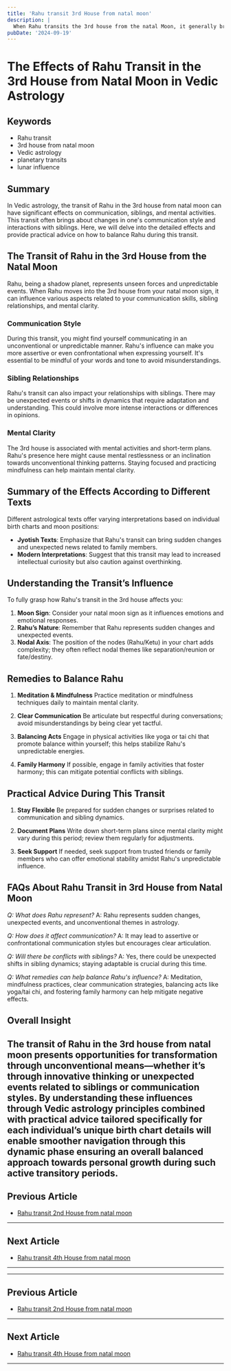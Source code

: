 ```yaml
---
title: 'Rahu transit 3rd House from natal moon'
description: |
  When Rahu transits the 3rd house from the natal Moon, it generally brings positive outcomes such as increased courage, financial gains, and good health. The individual may also experience improved relations with siblings and enjoy various luxuries.
pubDate: '2024-09-19'
---
```


# The Effects of Rahu Transit in the 3rd House from Natal Moon in Vedic Astrology

## Keywords
- Rahu transit
- 3rd house from natal moon
- Vedic astrology
- planetary transits
- lunar influence

## Summary
In Vedic astrology, the transit of Rahu in the 3rd house from natal moon can have significant effects on communication, siblings, and mental activities. This transit often brings about changes in one's communication style and interactions with siblings. Here, we will delve into the detailed effects and provide practical advice on how to balance Rahu during this transit.

## The Transit of Rahu in the 3rd House from the Natal Moon

Rahu, being a shadow planet, represents unseen forces and unpredictable events. When Rahu moves into the 3rd house from your natal moon sign, it can influence various aspects related to your communication skills, sibling relationships, and mental clarity.

### Communication Style
During this transit, you might find yourself communicating in an unconventional or unpredictable manner. Rahu's influence can make you more assertive or even confrontational when expressing yourself. It's essential to be mindful of your words and tone to avoid misunderstandings.

### Sibling Relationships
Rahu's transit can also impact your relationships with siblings. There may be unexpected events or shifts in dynamics that require adaptation and understanding. This could involve more intense interactions or differences in opinions.

### Mental Clarity
The 3rd house is associated with mental activities and short-term plans. Rahu's presence here might cause mental restlessness or an inclination towards unconventional thinking patterns. Staying focused and practicing mindfulness can help maintain mental clarity.

## Summary of the Effects According to Different Texts

Different astrological texts offer varying interpretations based on individual birth charts and moon positions:

- **Jyotish Texts**: Emphasize that Rahu's transit can bring sudden changes and unexpected news related to family members.
- **Modern Interpretations**: Suggest that this transit may lead to increased intellectual curiosity but also caution against overthinking.
  
## Understanding the Transit’s Influence

To fully grasp how Rahu's transit in the 3rd house affects you:

1. **Moon Sign**: Consider your natal moon sign as it influences emotions and emotional responses.
2. **Rahu’s Nature**: Remember that Rahu represents sudden changes and unexpected events.
3. **Nodal Axis**: The position of the nodes (Rahu/Ketu) in your chart adds complexity; they often reflect nodal themes like separation/reunion or fate/destiny.

## Remedies to Balance Rahu

1. **Meditation & Mindfulness**
   Practice meditation or mindfulness techniques daily to maintain mental clarity.
   
2. **Clear Communication**
   Be articulate but respectful during conversations; avoid misunderstandings by being clear yet tactful.
   
3. **Balancing Acts**
   Engage in physical activities like yoga or tai chi that promote balance within yourself; this helps stabilize Rahu's unpredictable energies.

4. **Family Harmony**
    If possible, engage in family activities that foster harmony; this can mitigate potential conflicts with siblings.

## Practical Advice During This Transit

1. **Stay Flexible**
   Be prepared for sudden changes or surprises related to communication and sibling dynamics.
   
2. **Document Plans**
   Write down short-term plans since mental clarity might vary during this period; review them regularly for adjustments.
   
3. **Seek Support**
   If needed, seek support from trusted friends or family members who can offer emotional stability amidst Rahu's unpredictable influence.

## FAQs About Rahu Transit in 3rd House from Natal Moon

*Q: What does Rahu represent?*
A: Rahu represents sudden changes, unexpected events, and unconventional themes in astrology.

*Q: How does it affect communication?*
A: It may lead to assertive or confrontational communication styles but encourages clear articulation.

*Q: Will there be conflicts with siblings?*
A: Yes, there could be unexpected shifts in sibling dynamics; staying adaptable is crucial during this time.

*Q: What remedies can help balance Rahu's influence?*
A: Meditation, mindfulness practices, clear communication strategies, balancing acts like yoga/tai chi, and fostering family harmony can help mitigate negative effects.


## Overall Insight

The transit of Rahu in the 3rd house from natal moon presents opportunities for transformation through unconventional means—whether it’s through innovative thinking or unexpected events related to siblings or communication styles. By understanding these influences through Vedic astrology principles combined with practical advice tailored specifically for each individual’s unique birth chart details will enable smoother navigation through this dynamic phase ensuring an overall balanced approach towards personal growth during such active transitory periods.
---

## Previous Article
- [Rahu transit 2nd House from natal moon](200802_Rahu_transit_2nd_House_from_natal_moon.md)

---

## Next Article
- [Rahu transit 4th House from natal moon](200804_Rahu_transit_4th_House_from_natal_moon.md)

---
---

## Previous Article
- [Rahu transit 2nd House from natal moon](200802_Rahu_transit_2nd_House_from_natal_moon.md)

---

## Next Article
- [Rahu transit 4th House from natal moon](200804_Rahu_transit_4th_House_from_natal_moon.md)

---
